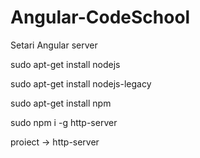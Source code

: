 # Angular-CodeSchool
Setari Angular server

sudo apt-get install nodejs

sudo apt-get install nodejs-legacy

sudo apt-get install npm

sudo npm i -g http-server

proiect -> http-server
